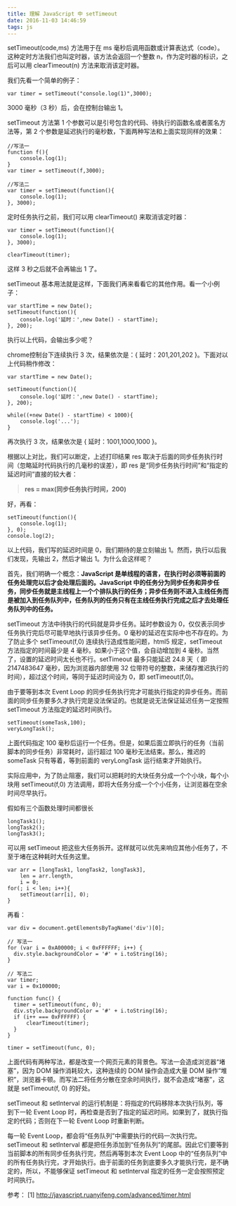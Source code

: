 ```yaml
---
title: 理解 JavaScript 中 setTimeout
date: 2016-11-03 14:46:59
tags: js
---
```


setTimeout(code,ms) 方法用于在 ms 毫秒后调用函数或计算表达式（code）。这种定时方法我们也叫定时器，该方法会返回一个整数 n，作为定时器的标识，之后可以用 clearTimeout(n) 方法来取消该定时器。

<!-- more -->

我们先看一个简单的例子：

```
var timer = setTimeout("console.log(1)",3000);
```
3000 毫秒（3 秒）后，会在控制台输出 1。

setTimeout 方法第 1 个参数可以是引号包含的代码、待执行的函数名或者匿名方法等，第 2 个参数是延迟执行的毫秒数，下面两种写法和上面实现同样的效果：

```
//写法一
function f(){
    console.log(1);
}
var timer = setTimeout(f,3000);

//写法二
var timer = setTimeout(function(){
    console.log(1);
}, 3000);
```

定时任务执行之前，我们可以用 clearTimeout() 来取消该定时器：

```
var timer = setTimeout(function(){
    console.log(1);
}, 3000);

clearTimeout(timer);
```

这样 3 秒之后就不会再输出 1 了。

setTimeout 基本用法就是这样，下面我们再来看看它的其他作用。看一个小例子：

```
var startTime = new Date();
setTimeout(function(){
    console.log('延时：',new Date() - startTime);
}, 200);
```

执行以上代码，会输出多少呢？

chrome控制台下连续执行 3 次，结果依次是：{ 延时：201,201,202 }。下面对以上代码稍作修改：

```
var startTime = new Date();

setTimeout(function(){
    console.log('延时：',new Date() - startTime);
}, 200);

while((+new Date() - startTime) < 1000){
    console.log('...');
}
```

再次执行 3 次，结果依次是  { 延时：1001,1000,1000 }。

根据以上对比，我们可以断定，上述打印结果 res 取决于后面的同步任务执行时间（忽略延时代码执行的几毫秒的误差），即 res 是“同步任务执行时间”和“指定的延迟时间”直接的较大者：

> **res = max(同步任务执行时间，200)**

好，再看：

```
setTimeout(function(){
    console.log(1);
}, 0);
console.log(2);
```

以上代码，我们写的延迟时间是 0，我们期待的是立刻输出 1。然而，执行以后我们发现，先输出 2，然后才输出 1。为什么会这样呢？

首先，我们明确一个概念：**JavaScript 是单线程的语言，在执行时必须等前面的任务处理完以后才会处理后面的。JavaScript 中的任务分为同步任务和异步任务，同步任务就是主线程上一个个排队执行的任务；异步任务则不进入主线任务而是被加入到任务队列中，任务队列的任务只有在主线任务执行完成之后才去处理任务队列中的任务。**

setTimeout 方法中待执行的代码就是异步任务。延时参数设为 0，仅仅表示同步任务执行完后尽可能早地执行该异步任务。0 毫秒的延迟在实际中也不存在的。为了防止多个 setTimeout(f,0) 连续执行造成性能问题，html5 规定，setTimeout 方法指定的时间最少是 4 毫秒。如果小于这个值，会自动增加到 4 毫秒。当然了，设置的延迟时间太长也不行。setTimeout 最多只能延迟 24.8 天（ 即 2147483647 毫秒，因为浏览器内部使用 32 位带符号的整数，来储存推迟执行的时间），超过这个时间，等同于延迟时间设为 0，即 setTimeout(f,0)。


由于要等到本次 Event Loop 的同步任务执行完才可能执行指定的异步任务。而前面的同步任务要多久才执行完是没法保证的。也就是说无法保证延迟任务一定按照 setTimeout 方法指定的延迟时间执行。

```
setTimeout(someTask,100);
veryLongTask();
```

上面代码指定 100 毫秒后运行一个任务。但是，如果后面立即执行的任务（当前脚本的同步任务）非常耗时，运行超过 100 毫秒无法结束。那么，推迟的 someTask 只有等着，等到前面的 veryLongTask 运行结束才开始执行。

实际应用中，为了防止阻塞，我们可以把耗时的大块任务分成一个个小块，每个小块用 setTimeout(f,0) 方法调用，即将大任务分成一个个小任务，让浏览器在空余时间尽早执行。

假如有三个函数处理时间都很长

```
longTask1();
longTask2();
longTask3();
```

可以用 setTimeout 把这些大任务拆开。这样就可以优先来响应其他小任务了，不至于堵在这种耗时大任务这里。

```
var arr = [longTask1, longTask2, longTask3],
    len = arr.length,
    i = 0;
for(; i < len; i++){
	setTimeout(arr[i], 0);
}
```

再看：

```
var div = document.getElementsByTagName('div')[0];

// 写法一
for (var i = 0xA00000; i < 0xFFFFFF; i++) {
  div.style.backgroundColor = '#' + i.toString(16);
}

// 写法二
var timer;
var i = 0x100000;

function func() {
  timer = setTimeout(func, 0);
  div.style.backgroundColor = '#' + i.toString(16);
  if (i++ === 0xFFFFFF) {
      clearTimeout(timer);
  } 
}

timer = setTimeout(func, 0);
```

上面代码有两种写法，都是改变一个网页元素的背景色。写法一会造成浏览器“堵塞”，因为 DOM 操作消耗较大，这种连续的 DOM 操作会造成大量 DOM 操作“堆积”，浏览器卡顿。而写法二将任务分散在空余时间执行，就不会造成“堵塞”，这就是 setTimeout(f, 0) 的好处。

setTimeout 和 setInterval 的运行机制是：将指定的代码移除本次执行队列，等到下一轮 Event Loop 时，再检查是否到了指定的延迟时间。如果到了，就执行指定的代码；否则在下一轮 Event Loop 时重新判断。

每一轮 Event Loop，都会将“任务队列”中需要执行的代码一次执行完。setTimeout 和 setInterval 都是把任务添加到“任务队列”的尾部。因此它们要等到当前脚本的所有同步任务执行完，然后再等到本次 Event Loop 中的“任务队列”中的所有任务执行完，才开始执行。由于前面的任务到底要多久才能执行完，是不确定的，所以，不能够保证 setTimeout 和 setInterval 指定的任务一定会按照预定时间执行。



参考：
[1] http://javascript.ruanyifeng.com/advanced/timer.html